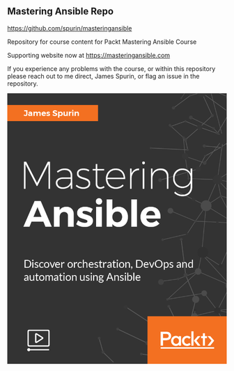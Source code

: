 ## Mastering Ansible Repo

https://github.com/spurin/masteringansible

Repository for course content for Packt Mastering Ansible Course

Supporting website now at https://masteringansible.com

If you experience any problems with the course, or within this repository please reach out to me direct, James Spurin, or flag an issue in the repository.

![Mastering Ansible Cover](Mastering_Ansible_Cover.png?raw=true "Mastering Ansible")

